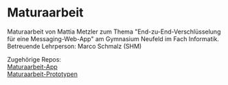 # Maturaarbeit
Maturaarbeit von Mattia Metzler zum Thema "End-zu-End-Verschlüsselung für eine Messaging-Web-App" am Gymnasium Neufeld im Fach Informatik.  
Betreuende Lehrperson: Marco Schmalz (SHM)  

Zugehörige Repos:  
[Maturaarbeit-App](https://github.com/MaGaMe19/Maturaarbeit-App)  
[Maturaarbeit-Prototypen](https://github.com/MaGaMe19/Maturaarbeit-Prototypen)